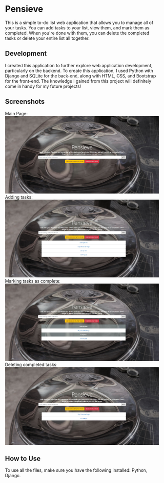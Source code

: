 # Pensieve
This is a simple to-do list web application that allows you to manage all of your tasks. You can add tasks to your list, view them, and 
mark them as completed. When you're done with them, you can delete the completed tasks or delete your entire list all together.

## Development
I created this application to further explore web application development, particularly on the backend. To create this application, I used
Python with Django and SQLite for the back-end, along with HTML, CSS, and Bootstrap for the front-end. The knowledge I gained from this 
project will definitely come in handy for my future projects!

## Screenshots
Main Page:
![alt text](/screenshots/mainpage.jpg?raw=true "Main page")
Adding tasks:
![alt text](/screenshots/addingtasks.jpg?raw=true "Adding tasks")
Marking tasks as complete:
![alt text](/screenshots/completingtasks.jpg?raw=true "Marking tasks as complete")
Deleting completed tasks:
![alt text](/screenshots/deletecomplete.jpg?raw=true "Deleting completed tasks")

## How to Use
To use all the files, make sure you have the following installed: Python, Django.
